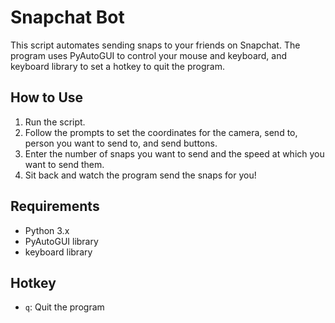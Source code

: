 # Snapchat Bot

This script automates sending snaps to your friends on Snapchat. The program uses PyAutoGUI to control your mouse and keyboard, and keyboard library to set a hotkey to quit the program.

## How to Use
1. Run the script.
2. Follow the prompts to set the coordinates for the camera, send to, person you want to send to, and send buttons.
3. Enter the number of snaps you want to send and the speed at which you want to send them.
4. Sit back and watch the program send the snaps for you!

## Requirements
- Python 3.x
- PyAutoGUI library
- keyboard library

## Hotkey
- `q`: Quit the program
